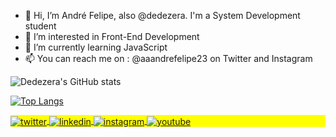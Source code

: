 - 👋 Hi, I’m André Felipe, also @dedezera. I'm a System Development student
- 👀 I’m interested in Front-End Development
- 🌱 I’m currently learning JavaScript
- 📫 You can reach me on : @aaandrefelipe23 on Twitter and Instagram


![Dedezera's GitHub stats](https://github-readme-stats.vercel.app/api?username=dedezera&show_icons=true&theme=dracula)


[![Top Langs](https://github-readme-stats.vercel.app/api/top-langs/?username=dedezera&layout=compact)](https://github.com/dedezera/github-readme-stats)

<p align="left" style="background:yellow">
<a href="https://twitter.com/Aaandrefelipe23" target="_blank">
  <img align="center" src="https://img.shields.io/badge/-dedezera-05122A?style=flat&logo=twitter" alt="twitter"/>  
</a>
<a href="https://www.linkedin.com/in/andrefelipe23/" target="_blank">
  <img align="center" src="https://img.shields.io/badge/-André Felipe-05122A?style=flat&logo=linkedin" alt="linkedin"/>
</a>
<a href="https://www.instagram.com/aaandrefelipe23/" target="_blank">
 <img align="center" src="https://img.shields.io/badge/-André Felipe-05122A?style=flat&logo=instagram" alt="instagram"/>
</a>
<a href="https://www.youtube.com/channel/UCzfeBc-LNw55NS0XQ7e7W1Q" target="_blank">
 <img align="center" src="https://img.shields.io/badge/-dedezera-05122A?style=flat&logo=youtube" alt="youtube"/>
</a>
</p>

